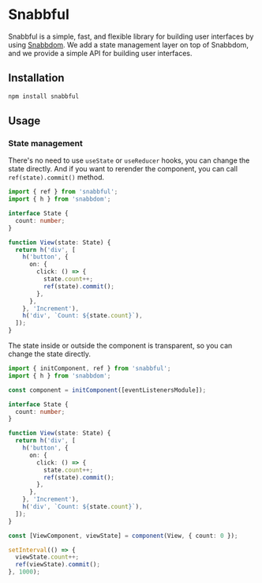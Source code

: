 # Snabbful

Snabbful is a simple, fast, and flexible library for building user interfaces by using [Snabbdom](https://github.com/snabbdom/snabbdom).
We add a state management layer on top of Snabbdom, and we provide a simple API for building user interfaces.

## Installation

```bash
npm install snabbful
```

## Usage

### State management

There's no need to use `useState` or `useReducer` hooks, you can change the state directly.
And if you want to rerender the component, you can call `ref(state).commit()` method.

```typescript
import { ref } from 'snabbful';
import { h } from 'snabbdom';

interface State {
  count: number;
}

function View(state: State) {
  return h('div', [
    h('button', {
      on: {
        click: () => {
          state.count++;
          ref(state).commit();
        },
      },
    }, 'Increment'),
    h('div', `Count: ${state.count}`),
  ]);
}
```

The state inside or outside the component is transparent, so you can change the state directly.

```typescript
import { initComponent, ref } from 'snabbful';
import { h } from 'snabbdom';

const component = initComponent([eventListenersModule]);

interface State {
  count: number;
}

function View(state: State) {
  return h('div', [
    h('button', {
      on: {
        click: () => {
          state.count++;
          ref(state).commit();
        },
      },
    }, 'Increment'),
    h('div', `Count: ${state.count}`),
  ]);
}

const [ViewComponent, viewState] = component(View, { count: 0 });

setInterval(() => {
  viewState.count++;
  ref(viewState).commit();
}, 1000);
```